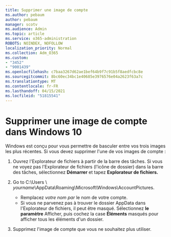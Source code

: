 ```yaml
---
title: Supprimer une image de compte
ms.author: pebaum
author: pebaum
manager: scotv
ms.audience: Admin
ms.topic: article
ms.service: o365-administration
ROBOTS: NOINDEX, NOFOLLOW
localization_priority: Normal
ms.collection: Adm_O365
ms.custom:
- "3452"
- "9001439"
ms.openlocfilehash: c7baa3267d62ae1bef64b9f7c91b5f8aedfcbc8e
ms.sourcegitcommit: 8bc60ec34bc1e40685e3976576e04a2623f63a7c
ms.translationtype: MT
ms.contentlocale: fr-FR
ms.lasthandoff: 04/15/2021
ms.locfileid: "51815541"
---
```

# <a name="delete-an-account-picture-in-windows-10"></a>Supprimer une image de compte dans Windows 10

Windows est conçu pour vous permettre de basculer entre vos trois images les plus récentes. Si vous devez supprimer l'une de vos images de compte :

1. Ouvrez l'Explorateur de fichiers à partir de la barre des tâches. Si vous ne voyez pas l'Explorateur de fichiers (l'icône de dossier) dans la barre des tâches, sélectionnez **Démarrer** et tapez **Explorateur de fichiers.**

2. Go to C:\Users \\ *yourname*\AppData\Roaming\Microsoft\Windows\AccountPictures. 
    - Remplacez *votre nom par* le nom de votre compte.
    - Si vous ne parvenez pas à trouver le dossier AppData dans l'Explorateur de fichiers, il peut être masqué. Sélectionnez **le paramètre** Afficher, puis cochez la case **Éléments** masqués pour afficher tous les éléments d'un dossier.

3. Supprimez l'image de compte que vous ne souhaitez plus utiliser.
 
 